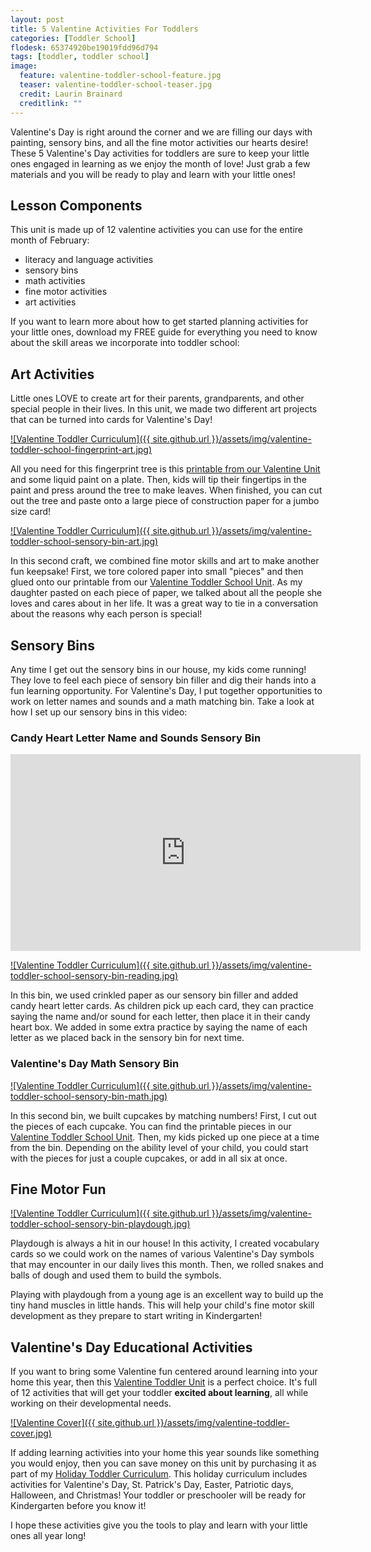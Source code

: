 ```yaml
---
layout: post
title: 5 Valentine Activities For Toddlers
categories: [Toddler School]
flodesk: 65374920be19019fdd96d794
tags: [toddler, toddler school]
image:
  feature: valentine-toddler-school-feature.jpg
  teaser: valentine-toddler-school-teaser.jpg
  credit: Laurin Brainard
  creditlink: ""
---
```

Valentine's Day is right around the corner and we are filling our days with painting, sensory bins, and all the fine motor activities our hearts desire! These 5 Valentine's Day activities for toddlers are sure to keep your little ones engaged in learning as we enjoy the month of love! Just grab a few materials and you will be ready to play and learn with your little ones!

## Lesson Components 
This unit is made up of 12 valentine activities you can use for the entire month of February:
- literacy and language activities
- sensory bins 
- math activities
- fine motor activities
- art activities

If you want to learn more about how to get started planning activities for your little ones, download my FREE guide for everything you need to know about the skill areas we incorporate into toddler school:

<div id="fd-form-65374920be19019fdd96d794"></div>
<script>
  window.fd('form', {
    formId: '65374920be19019fdd96d794',
    containerEl: '#fd-form-65374920be19019fdd96d794'
  });
</script>

## Art Activities 
Little ones LOVE to create art for their parents, grandparents, and other special people in their lives. In this unit, we made two different art projects that can be turned into cards for Valentine's Day! 

[![Valentine Toddler Curriculum]({{ site.github.url }}/assets/img/valentine-toddler-school-fingerprint-art.jpg)](https://www.teacherspayteachers.com/Product/Valentine-Toddler-School-Lesson-Plans-Preschool-Activities-8868463?utm_source=PB%20Blog&utm_campaign=Valentine%20Toddler%20School)

All you need for this fingerprint tree is this [printable from our Valentine Unit](https://www.teacherspayteachers.com/Product/Valentine-Toddler-School-Lesson-Plans-Preschool-Activities-8868463?utm_source=PB%20Blog&utm_campaign=Valentine%20Toddler%20School) and some liquid paint on a plate. Then, kids will tip their fingertips in the paint and press around the tree to make leaves. When finished, you can cut out the tree and paste onto a large piece of construction paper for a jumbo size card! 

[![Valentine Toddler Curriculum]({{ site.github.url }}/assets/img/valentine-toddler-school-sensory-bin-art.jpg)](https://www.teacherspayteachers.com/Product/Valentine-Toddler-School-Lesson-Plans-Preschool-Activities-8868463?utm_source=PB%20Blog&utm_campaign=Valentine%20Toddler%20School)

In this second craft, we combined fine motor skills and art to make another fun keepsake! First, we tore colored paper into small "pieces" and then glued onto our printable from our [Valentine Toddler School Unit](https://www.teacherspayteachers.com/Product/Valentine-Toddler-School-Lesson-Plans-Preschool-Activities-8868463?utm_source=PB%20Blog&utm_campaign=Valentine%20Toddler%20School). As my daughter pasted on each piece of paper, we talked about all the people she loves and cares about in her life. It was a great way to tie in a conversation about the reasons why each person is special!

## Sensory Bins
Any time I get out the sensory bins in our house, my kids come running! They love to feel each piece of sensory bin filler and dig their hands into a fun learning opportunity. For Valentine's Day, I put together opportunities to work on letter names and sounds and a math matching bin. Take a look at how I set up our sensory bins in this video:

### Candy Heart Letter Name and Sounds Sensory Bin

<iframe width="560" height="315" src="https://www.youtube.com/embed/BhwsK3UXfiU" title="YouTube video player" frameborder="0" allow="accelerometer; autoplay; clipboard-write; encrypted-media; gyroscope; picture-in-picture; web-share" allowfullscreen></iframe>

[![Valentine Toddler Curriculum]({{ site.github.url }}/assets/img/valentine-toddler-school-sensory-bin-reading.jpg)](https://www.teacherspayteachers.com/Product/Valentine-Toddler-School-Lesson-Plans-Preschool-Activities-8868463?utm_source=PB%20Blog&utm_campaign=Valentine%20Toddler%20School)

In this bin, we used crinkled paper as our sensory bin filler and added candy heart letter cards. As children pick up each card, they can practice saying the name and/or sound for each letter, then place it in their candy heart box. We added in some extra practice by saying the name of each letter as we placed back in the sensory bin for next time. 

### Valentine's Day Math Sensory Bin

[![Valentine Toddler Curriculum]({{ site.github.url }}/assets/img/valentine-toddler-school-sensory-bin-math.jpg)](https://www.teacherspayteachers.com/Product/Valentine-Toddler-School-Lesson-Plans-Preschool-Activities-8868463?utm_source=PB%20Blog&utm_campaign=Valentine%20Toddler%20School)

In this second bin, we built cupcakes by matching numbers! First, I cut out the pieces of each cupcake. You can find the printable pieces in our [Valentine Toddler School Unit](https://www.teacherspayteachers.com/Product/Valentine-Toddler-School-Lesson-Plans-Preschool-Activities-8868463?utm_source=PB%20Blog&utm_campaign=Valentine%20Toddler%20School). Then, my kids picked up one piece at a time from the bin. Depending on the ability level of your child, you could start with the pieces for just a couple cupcakes, or add in all six at once.

## Fine Motor Fun

[![Valentine Toddler Curriculum]({{ site.github.url }}/assets/img/valentine-toddler-school-sensory-bin-playdough.jpg)](https://www.teacherspayteachers.com/Product/Valentine-Toddler-School-Lesson-Plans-Preschool-Activities-8868463?utm_source=PB%20Blog&utm_campaign=Valentine%20Toddler%20School)

Playdough is always a hit in our house! In this activity, I created vocabulary cards so we could work on the names of various Valentine's Day symbols that may encounter in our daily lives this month. Then, we rolled snakes and balls of dough and used them to build the symbols. 

Playing with playdough from a young age is an excellent way to build up the tiny hand muscles in little hands. This will help your child's fine motor skill development as they prepare to start writing in Kindergarten!

## Valentine's Day Educational Activities

If you want to bring some Valentine fun centered around learning into your home this year, then this [Valentine Toddler Unit](https://www.teacherspayteachers.com/Product/Valentine-Toddler-School-Lesson-Plans-Preschool-Activities-8868463?utm_source=PB%20Blog&utm_campaign=Valentine%20Toddler%20School) is a perfect choice. It's full of 12 activities that will get your toddler **excited about learning**, all while working on their developmental needs.

[![Valentine Cover]({{ site.github.url }}/assets/img/valentine-toddler-cover.jpg)](https://www.teacherspayteachers.com/Product/Valentine-Toddler-School-Lesson-Plans-Preschool-Activities-8868463?utm_source=PB%20Blog&utm_campaign=Valentine%20Toddler%20School)

If adding learning activities into your home this year sounds like something you would enjoy, then you can save money on this unit by purchasing it as part of my [Holiday Toddler Curriculum](https://www.teacherspayteachers.com/Product/Holiday-Toddler-Activities-Lesson-Plans-Growing-Bundle-Preschool-Curriculum-8705555?utm_source=PB%20Blog&utm_campaign=Holiday%20Toddler%20Bundle%20Upsell). This holiday curriculum includes activities for Valentine's Day, St. Patrick's Day, Easter, Patriotic days, Halloween, and Christmas! Your toddler or preschooler will be ready for Kindergarten before you know it! 

I hope these activities give you the tools to play and learn with your little ones all year long!
